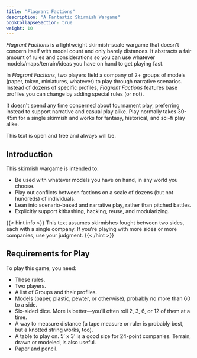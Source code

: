 ```yaml
---
title: "Flagrant Factions"
description: "A Fantastic Skirmish Wargame"
bookCollapseSection: true
weight: 10
---
```


<!-- vale Jared.JustSayIt = NO -->

_Flagrant Factions_ is a lightweight skirmish-scale wargame that doesn't concern itself with model
count and only barely distances. It abstracts a fair amount of rules and considerations so you can
use whatever models/maps/terrain/ideas you have on hand to get playing fast.

<!-- vale alex.Ablist = NO -->

In _Flagrant Factions_, two players field a company of 2+ groups of models (paper, token,
miniatures, whatever) to play through narrative scenarios. Instead of dozens of specific profiles,
_Flagrant Factions_ features base profiles you can change by adding special rules (or not).

<!-- vale alex.Ablist = YES -->

It doesn't spend any time concerned about tournament play, preferring instead to support narrative
and casual play alike. Play normally takes 30-45m for a single skirmish and works for fantasy,
historical, and sci-fi play alike.

This text is open and free and always will be.

<!-- Leaving the pitch text above in for now -->

## Introduction

<!-- vale Flagrant.Passive = NO -->

This skirmish wargame is intended to:

- Be used with whatever models you have on hand, in any world you choose.
- Play out conflicts between factions on a scale of dozens (but not hundreds) of individuals.
- Lean into scenario-based and narrative play, rather than pitched battles.
- Explicitly support kitbashing, hacking, reuse, and modularizing.

<!-- vale Flagrant.Passive = YES -->

<!-- vale Contractions.Use = NO -->

{{< hint info >}}
This text assumes skirmishes fought between two sides, each with a single company. If you're
playing with more sides or more companies, use your judgment.
{{< /hint >}}

<!-- vale Contractions.Use = YES -->

## Requirements for Play

To play this game, you need:

- These rules.
- Two players.
- A list of Groups and their profiles.
- Models (paper, plastic, pewter, or otherwise), probably no more than 60 to a side.
- Six-sided dice. More is better—you’ll often roll 2, 3, 6, or 12 of them at a time.
- A way to measure distance (a tape measure or ruler is probably best, but a knotted string works,
  too).
- A table to play on. 5’ x 3’ is a good size for 24-point companies. Terrain, drawn or modeled, is
  also useful.
- Paper and pencil.
